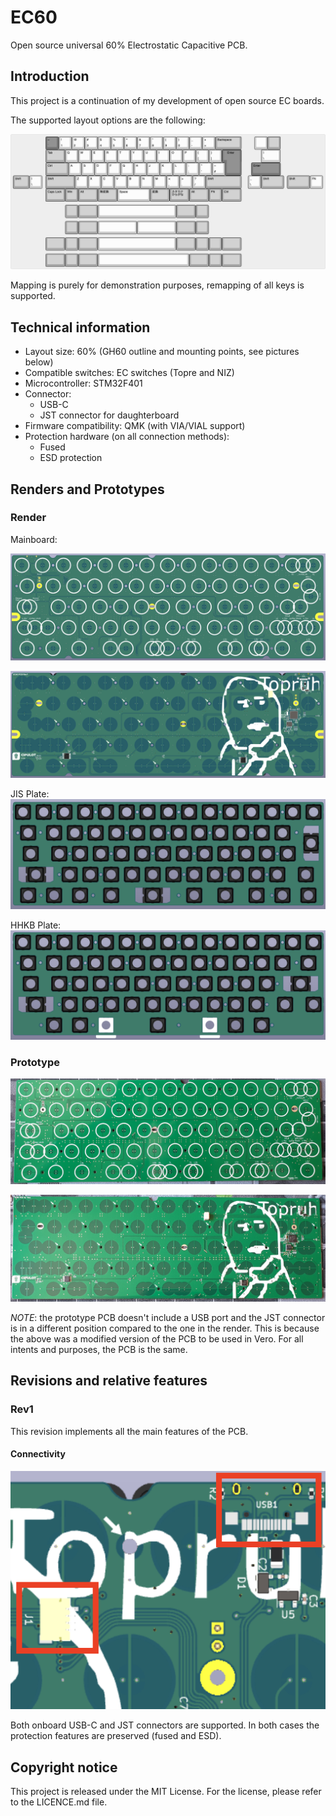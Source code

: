 # EC60

Open source universal 60% Electrostatic Capacitive PCB.

## Introduction

This project is a continuation of my development of open source EC boards.

The supported layout options are the following:

![Layout option](/Assets/Layout_option.png)

Mapping is purely for demonstration purposes, remapping of all keys is supported.
## Technical information

- Layout size: 60% (GH60 outline and mounting points, see pictures below)
- Compatible switches: EC switches (Topre and NIZ)
- Microcontroller: STM32F401
- Connector:
    * USB-C
    * JST connector for daughterboard
- Firmware compatibility: QMK (with VIA/VIAL support)
- Protection hardware (on all connection methods):
  * Fused
  * ESD protection

## Renders and Prototypes

### Render

Mainboard:

![PCB Front Render](/Assets/PCB_render_front.png)

![PCB Back Render](/Assets/PCB_render_back.png)

JIS Plate:
![Plate JIS Render](/Assets/Plate_render_jis.png)

HHKB Plate:
![Plate HHKB Render](/Assets/Plate_render_hhkb.png)

### Prototype

![PCB Front](/Assets/PCB_front.png)

![PCB Back](/Assets/PCB_back.png)

*NOTE*: the prototype PCB doesn't include a USB port and the JST connector is in a different position compared to the one in the render. This is because the above was a modified version of the PCB to be used in Vero. For all intents and purposes, the PCB is the same.

## Revisions and relative features

### Rev1

This revision implements all the main features of the PCB.

#### Connectivity

![Connectivity](/Assets/Connectivity.png)

Both onboard USB-C and JST connectors are supported. In both cases the protection features are preserved (fused and ESD).

## Copyright notice

This project is released under the MIT License. For the license, please refer to the LICENCE.md file.
